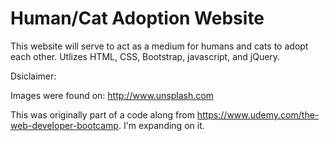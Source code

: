 # Human/Cat Adoption Website
This website will serve to act as a medium for humans and cats to adopt each other. Utlizes HTML, CSS, Bootstrap, javascript, and jQuery.


Dsiclaimer: 

Images were found on:
http://www.unsplash.com

This was originally part of a code along from https://www.udemy.com/the-web-developer-bootcamp. I'm expanding on it.
